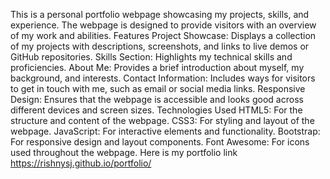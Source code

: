 This is a personal portfolio webpage showcasing my projects, skills, and experience. The webpage is designed to provide visitors with an overview of my work and abilities.
Features
Project Showcase: Displays a collection of my projects with descriptions, screenshots, and links to live demos or GitHub repositories.
Skills Section: Highlights my technical skills and proficiencies.
About Me: Provides a brief introduction about myself, my background, and interests.
Contact Information: Includes ways for visitors to get in touch with me, such as email or social media links.
Responsive Design: Ensures that the webpage is accessible and looks good across different devices and screen sizes.
Technologies Used
HTML5: For the structure and content of the webpage.
CSS3: For styling and layout of the webpage.
JavaScript: For interactive elements and functionality.
Bootstrap: For responsive design and layout components.
Font Awesome: For icons used throughout the webpage.
Here is my portfolio link
https://rishnysj.github.io/portfolio/
